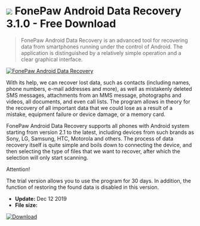 # ![](https://cdn.softexe.net/static/icon/1/fonepaw-android-data-recovery-9285.png) FonePaw Android Data Recovery 3.1.0 - Free Download

> FonePaw Android Data Recovery is an advanced tool for recovering data from smartphones running under the control of Android. The application is distinguished by a relatively simple operation and a clear graphical interface.

[![FonePaw Android Data Recovery](https://gallery.dpcdn.pl/imgc/Tools/60261/g_-_420x350_1.5_-_x20150722190629_0.png)](https://softexe.net/win/hobbies-lifestyle/mobile/fonepaw-android-data-recovery:abhe.html)

With its help, we can recover lost data, such as contacts (including names, phone numbers, e-mail addresses and more), as well as mistakenly deleted SMS messages, attachments from an MMS message, photographs and videos, all documents, and even call lists. The program allows in theory for the recovery of all important data that we could lose as a result of a mistake, equipment failure or device damage, or a memory card.
 
 FonePaw Android Data Recovery supports all phones with Android system starting from version 2.1 to the latest, including devices from such brands as Sony, LG, Samsung, HTC, Motorola and others. The process of data recovery itself is quite simple and boils down to connecting the device, and then selecting the type of files that we want to recover, after which the selection will only start scanning.
 
 Attention!
 
 The trial version allows you to use the program for 30 days. In addition, the function of restoring the found data is disabled in this version.


- **Update:** Dec 12 2019
- **File size:** 

[![Download](https://cdn.softexe.net/static/img/download.png)](https://softexe.net/win/hobbies-lifestyle/mobile/fonepaw-android-data-recovery:abhe.html)

